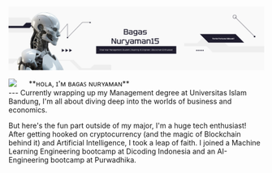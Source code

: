 <!--My Banner Profile-->
![My Github Profile](img/My_Github_Profile.png)

<!--Header Section-->
<img src="https://emojis.slackmojis.com/emojis/images/1531849430/4246/blob-sunglasses.gif?1531849430" width="40" align="left"/> 
**ʜᴏʟᴀ, ɪ'ᴍ ʙᴀɢᴀꜱ ɴᴜʀʏᴀᴍᴀɴ**

<br clear="left"/>
---
<!--About Me Section-->
Currently wrapping up my Management degree at Universitas Islam Bandung, I'm all about diving deep into the worlds of business and economics.

But here's the fun part outside of my major, I'm a huge tech enthusiast! After getting hooked on cryptocurrency (and the magic of Blockchain behind it) and Artificial Intelligence, I took a leap of faith. I joined a Machine Learning Engineering bootcamp at Dicoding Indonesia and an AI-Engineering bootcamp at Purwadhika.